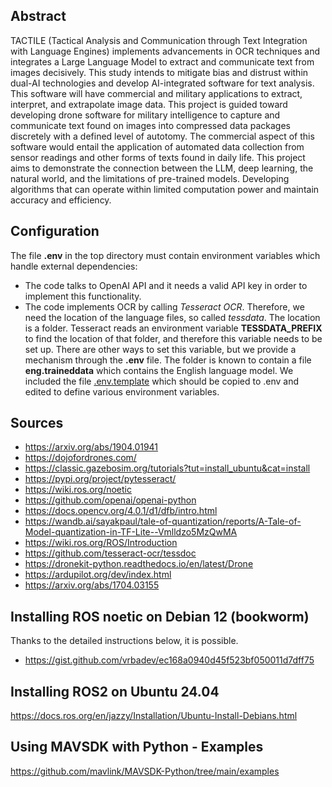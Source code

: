 ## Abstract 

TACTILE (Tactical Analysis and Communication through Text Integration
with Language Engines) implements advancements in OCR techniques and
integrates a Large Language Model to extract and communicate text from
images decisively. This study intends to mitigate bias and distrust
within dual-AI technologies and develop AI-integrated software for
text analysis. This software will have commercial and military
applications to extract, interpret, and extrapolate image data. This
project is guided toward developing drone software for military
intelligence to capture and communicate text found on images into
compressed data packages discretely with a defined level of
autotomy. The commercial aspect of this software would entail the
application of automated data collection from sensor readings and
other forms of texts found in daily life. This project aims to
demonstrate the connection between the LLM, deep learning, the natural
world, and the limitations of pre-trained models. Developing
algorithms that can operate within limited computation power and
maintain accuracy and efficiency.

## Configuration
The file **.env** in the top directory must contain environment variables
which handle external dependencies:
  * The code talks to OpenAI API and it needs a valid API key
  in order to implement this functionality.
  * The code implements OCR by calling *Tesseract OCR*. Therefore, we need
  the location of the language files, so called *tessdata*. The location
  is a folder. Tesseract reads an environment variable **TESSDATA_PREFIX**
  to find the location of that folder, and therefore this variable
  needs to be set up. There are other ways to set this variable, but
  we provide a mechanism through the **.env** file. The folder is
  known to contain a file **eng.traineddata** which contains the English
  language model.
We included the file [.env.template](./.env.template) which should be copied to .env
and edited to define various environment variables.

## Sources 


* https://arxiv.org/abs/1904.01941
* https://dojofordrones.com/
* https://classic.gazebosim.org/tutorials?tut=install_ubuntu&cat=install
* https://pypi.org/project/pytesseract/
* https://wiki.ros.org/noetic
* https://github.com/openai/openai-python
* https://docs.opencv.org/4.0.1/d1/dfb/intro.html
* https://wandb.ai/sayakpaul/tale-of-quantization/reports/A-Tale-of-Model-quantization-in-TF-Lite--Vmlldzo5MzQwMA
* https://wiki.ros.org/ROS/Introduction
* https://github.com/tesseract-ocr/tessdoc
* https://dronekit-python.readthedocs.io/en/latest/Drone
* https://ardupilot.org/dev/index.html
* https://arxiv.org/abs/1704.03155

## Installing ROS noetic on Debian 12 (bookworm)
Thanks to the detailed instructions below, it is possible.
* https://gist.github.com/vrbadev/ec168a0940d45f523bf050011d7dff75

## Installing ROS2 on Ubuntu 24.04
https://docs.ros.org/en/jazzy/Installation/Ubuntu-Install-Debians.html

## Using MAVSDK with Python - Examples
https://github.com/mavlink/MAVSDK-Python/tree/main/examples
